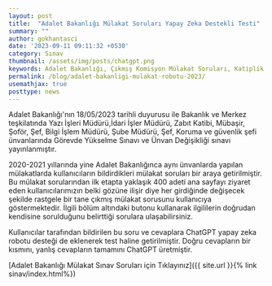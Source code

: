 ```yaml
---
layout: post
title:  "Adalet Bakanlığı Mülakat Soruları Yapay Zeka Destekli Testi"
summary: ""
author: gokhantasci
date: '2023-09-11 09:11:32 +0530'
category: Sınav
thumbnail: /assets/img/posts/chatgpt.png
keywords: Adalet Bakanlığı, Çıkmış Komisyon Mülakat Soruları, Katiplik Mülakat Soruları, Mübaşir Mülakat Soruları, Yazı İşleri Müdürü mülakat soruları
permalink: /blog/adalet-bakanligi-mulakat-robotu-2023/
usemathjax: true
posttype: news
---
```


Adalet Bakanlığı'nın 18/05/2023 tarihli duyurusu ile Bakanlık ve Merkez teşkilatında Yazı İşleri Müdürü,İdari İşler Müdürü, Zabıt Katibi, Mübaşir, Şoför, Şef, Bilgi İşlem Müdürü, Şube Müdürü, Şef, Koruma ve güvenlik şefi ünvanlarında Görevde Yükselme Sınavı ve Ünvan Değişikliği sınavı yayınlanmıştır. 

2020-2021 yıllarında yine Adalet Bakanlığınca aynı ünvanlarda yapılan mülakatlarda kullanıcıların bildirdikleri mülakat soruları bir araya getirilmiştir. Bu mülakat sorularından ilk etapta yaklaşık 400 adeti ana sayfayı ziyaret eden kullanıcılarımızın belki gözüne ilişir diye her girdiğinde değişecek şekilde rastgele bir tane çıkmış mülakat sorusunu kullanıcıya göstermektedir. İlgili bölüm altındaki butonu kullanarak ilgililerin doğrudan kendisine sorulduğunu belirttiği sorulara ulaşabilirsiniz.

Kullanıcılar tarafından bildirilen bu soru ve cevaplara ChatGPT yapay zeka robotu desteği de eklenerek test haline getirilmiştir. Doğru cevapların bir kısmını, yanlış cevapların tamamını ChatGPT üretmiştir. 


[Adalet Bakanlığı Mülakat Sınav Soruları için Tıklayınız]({{ site.url }}{% link sinav/index.html%})